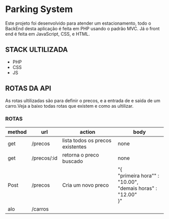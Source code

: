 # Parking System

Este projeto foi desenvolvido para atender um estacionamento, todo o BackEnd desta aplicação é feita em PHP usando o padrão MVC. Já o front end é feita em JavaScript, CSS, e HTML.

## STACK ULTILIZADA
- PHP
- CSS
- JS

## ROTAS DA API
As rotas ultilizadas são para definir o precos, e a entrada de e saida de um carro.Veja a baixo todas rotas que existem e como as ultilizar.

### ROTAS
|method	| url	                          |action	                                      |body                                    |
|-------|-------------------------------|---------------------------------------------|----------------------------------------|
|get   	|/precos	                      |lista todos os precos existentes	            |none                                    |
|get	  |/precos/:id	                  |retorna o preco buscado	                    |none                                    |
|Post	  |/precos	                      |Cria um novo preco	                          |"{ <br> "primeira hora"" : "10.00", <br>"demais horas" : "12.00"<br>}" 
|alo    |/carros                        |


